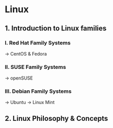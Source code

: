 # Linux
## 1. Introduction to Linux families
### I. Red Hat Family Systems
-> CentOS & Fedora

### II. SUSE Family Systems
-> openSUSE

### III. Debian Family Systems
-> Ubuntu
-> Linux Mint 

## 2. Linux Philosophy & Concepts

